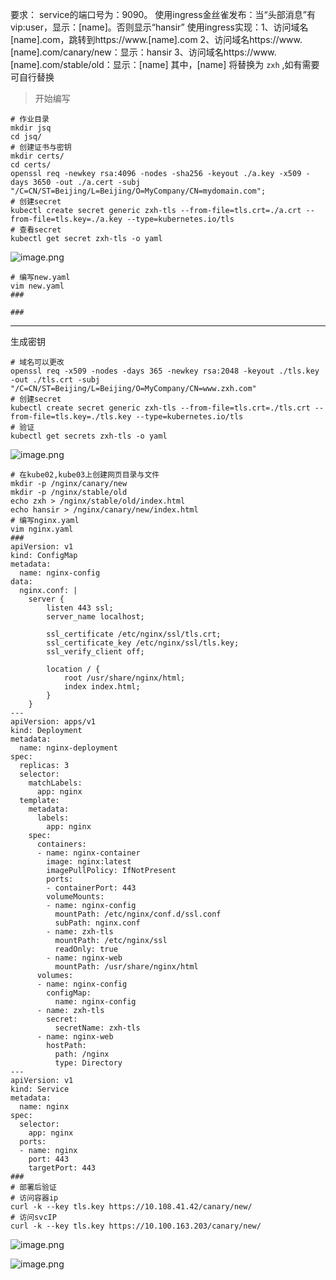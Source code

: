 要求：
service的端口号为：9090。
使用ingress金丝雀发布：当“头部消息”有vip:user，显示：[name]。否则显示“hansir”
使用ingress实现：1、访问域名[name].com，跳转到https://www.[name].com
2、访问域名https://www.[name].com/canary/new：显示：hansir
3、访问域名https://www.[name].com/stable/old：显示：[name]
其中，[name] 将替换为 `zxh` ,如有需要可自行替换

> 开始编写

```shell
# 作业目录
mkdir jsq
cd jsq/
# 创建证书与密钥
mkdir certs/
cd certs/
openssl req -newkey rsa:4096 -nodes -sha256 -keyout ./a.key -x509 -days 3650 -out ./a.cert -subj "/C=CN/ST=Beijing/L=Beijing/O=MyCompany/CN=mydomain.com";
# 创建secret
kubectl create secret generic zxh-tls --from-file=tls.crt=./a.crt --from-file=tls.key=./a.key --type=kubernetes.io/tls
# 查看secret
kubectl get secret zxh-tls -o yaml
```
![image.png](https://gitee.com/zhaojiedong/img/raw/master/202408021824622.png)

```shell
# 编写new.yaml
vim new.yaml
###

###
```

******
生成密钥
```shell
# 域名可以更改
openssl req -x509 -nodes -days 365 -newkey rsa:2048 -keyout ./tls.key -out ./tls.crt -subj "/C=CN/ST=Beijing/L=Beijing/O=MyCompany/CN=www.zxh.com"
# 创建secret
kubectl create secret generic zxh-tls --from-file=tls.crt=./tls.crt --from-file=tls.key=./tls.key --type=kubernetes.io/tls
# 验证
kubectl get secrets zxh-tls -o yaml
```
![image.png](https://gitee.com/zhaojiedong/img/raw/master/202408031215997.png)

```shell
# 在kube02,kube03上创建网页目录与文件
mkdir -p /nginx/canary/new
mkdir -p /nginx/stable/old
echo zxh > /nginx/stable/old/index.html
echo hansir > /nginx/canary/new/index.html
# 编写nginx.yaml
vim nginx.yaml
###
apiVersion: v1
kind: ConfigMap
metadata:
  name: nginx-config
data:
  nginx.conf: |
    server {
        listen 443 ssl;
        server_name localhost;

        ssl_certificate /etc/nginx/ssl/tls.crt;
        ssl_certificate_key /etc/nginx/ssl/tls.key;
        ssl_verify_client off;

        location / {
            root /usr/share/nginx/html;
            index index.html;
        }
    }
---
apiVersion: apps/v1
kind: Deployment
metadata:
  name: nginx-deployment
spec:
  replicas: 3
  selector:
    matchLabels:
      app: nginx
  template:
    metadata:
      labels:
        app: nginx
    spec:
      containers:
      - name: nginx-container
        image: nginx:latest
        imagePullPolicy: IfNotPresent
        ports:
        - containerPort: 443
        volumeMounts:
        - name: nginx-config
          mountPath: /etc/nginx/conf.d/ssl.conf
          subPath: nginx.conf
        - name: zxh-tls
          mountPath: /etc/nginx/ssl
          readOnly: true
        - name: nginx-web
          mountPath: /usr/share/nginx/html
      volumes:
      - name: nginx-config
        configMap:
          name: nginx-config
      - name: zxh-tls
        secret:
          secretName: zxh-tls
      - name: nginx-web
        hostPath:
          path: /nginx
          type: Directory
---
apiVersion: v1
kind: Service
metadata:
  name: nginx
spec:
  selector:
    app: nginx
  ports:
  - name: nginx
    port: 443
    targetPort: 443
###
# 部署后验证
# 访问容器ip
curl -k --key tls.key https://10.108.41.42/canary/new/
# 访问svcIP
curl -k --key tls.key https://10.100.163.203/canary/new/
```
![image.png](https://gitee.com/zhaojiedong/img/raw/master/202408031250515.png)

![image.png](https://gitee.com/zhaojiedong/img/raw/master/202408031300277.png)


```shell

```